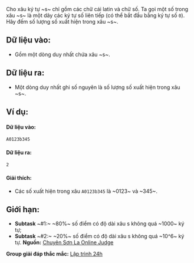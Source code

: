 Cho xâu ký tự ~s~ chỉ gồm các chữ cái latin và chữ số. Ta gọi một số trong xâu ~s~ là một dãy các ký tự số liên tiếp (có thể bắt đầu bằng ký tự số `0`). Hãy đếm số lượng số xuất hiện trong xâu ~s~.

## Dữ liệu vào:
- Gồm một dòng duy nhất chứa xâu ~s~.

## Dữ liệu ra:
- Một dòng duy nhất ghi số nguyên là số lượng số xuất hiện trong xâu ~s~.

## Ví dụ:
#### Dữ liệu vào:
```
A0123b345
```

#### Dữ liệu ra:
```
2
```

#### Giải thích:
- Các số xuất hiện trong xâu `A0123b345` là ~0123~ và ~345~.

## Giới hạn:
- **Subtask** ~\#1:~ ~80\%~ số điểm có độ dài xâu s không quá ~1000~ ký tự;
- **Subtask** ~\#2:~ ~20\%~ số điểm có độ dài xâu s không quá ~10^6~ ký tự.
**Nguồn:** [Chuyên Sơn La Online Judge](http://csloj.ddns.net/)

**Group giải đáp thắc mắc:** [Lập trình 24h](https://www.facebook.com/groups/1386904321519984)